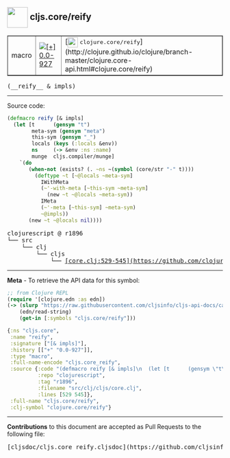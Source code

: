 ## <img width="48px" valign="middle" src="http://i.imgur.com/Hi20huC.png"> cljs.core/reify

 <table border="1">
<tr>

<td>macro</td>
<td><a href="https://github.com/cljsinfo/cljs-api-docs/tree/0.0-927"><img valign="middle" alt="[+] 0.0-927" src="https://img.shields.io/badge/+-0.0--927-lightgrey.svg"></a> </td>
<td>
[<img height="24px" valign="middle" src="http://i.imgur.com/1GjPKvB.png"> <samp>clojure.core/reify</samp>](http://clojure.github.io/clojure/branch-master/clojure.core-api.html#clojure.core/reify)
</td>
</tr>
</table>

 <samp>
(__reify__ & impls)<br>
</samp>

---





Source code:

```clj
(defmacro reify [& impls]
  (let [t      (gensym "t")
        meta-sym (gensym "meta")
        this-sym (gensym "_")
        locals (keys (:locals &env))
        ns     (-> &env :ns :name)
        munge  cljs.compiler/munge]
    `(do
       (when-not (exists? (. ~ns ~(symbol (core/str "-" t))))
         (deftype ~t [~@locals ~meta-sym]
           IWithMeta
           (~'-with-meta [~this-sym ~meta-sym]
             (new ~t ~@locals ~meta-sym))
           IMeta
           (~'-meta [~this-sym] ~meta-sym)
           ~@impls))
       (new ~t ~@locals nil))))
```

 <pre>
clojurescript @ r1896
└── src
    └── clj
        └── cljs
            └── <ins>[core.clj:529-545](https://github.com/clojure/clojurescript/blob/r1896/src/clj/cljs/core.clj#L529-L545)</ins>
</pre>


---

__Meta__ - To retrieve the API data for this symbol:

```clj
;; from Clojure REPL
(require '[clojure.edn :as edn])
(-> (slurp "https://raw.githubusercontent.com/cljsinfo/cljs-api-docs/catalog/cljs-api.edn")
    (edn/read-string)
    (get-in [:symbols "cljs.core/reify"]))
```

```clj
{:ns "cljs.core",
 :name "reify",
 :signature ["[& impls]"],
 :history [["+" "0.0-927"]],
 :type "macro",
 :full-name-encode "cljs.core_reify",
 :source {:code "(defmacro reify [& impls]\n  (let [t      (gensym \"t\")\n        meta-sym (gensym \"meta\")\n        this-sym (gensym \"_\")\n        locals (keys (:locals &env))\n        ns     (-> &env :ns :name)\n        munge  cljs.compiler/munge]\n    `(do\n       (when-not (exists? (. ~ns ~(symbol (core/str \"-\" t))))\n         (deftype ~t [~@locals ~meta-sym]\n           IWithMeta\n           (~'-with-meta [~this-sym ~meta-sym]\n             (new ~t ~@locals ~meta-sym))\n           IMeta\n           (~'-meta [~this-sym] ~meta-sym)\n           ~@impls))\n       (new ~t ~@locals nil))))",
          :repo "clojurescript",
          :tag "r1896",
          :filename "src/clj/cljs/core.clj",
          :lines [529 545]},
 :full-name "cljs.core/reify",
 :clj-symbol "clojure.core/reify"}

```

---

__Contributions__ to this document are accepted as Pull Requests to the following file:

 <pre>
[cljsdoc/cljs.core_reify.cljsdoc](https://github.com/cljsinfo/cljs-api-docs/blob/master/cljsdoc/cljs.core_reify.cljsdoc)
</pre>

